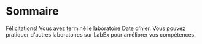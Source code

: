 # Sommaire

Félicitations! Vous avez terminé le laboratoire Date d'hier. Vous pouvez pratiquer d'autres laboratoires sur LabEx pour améliorer vos compétences.
